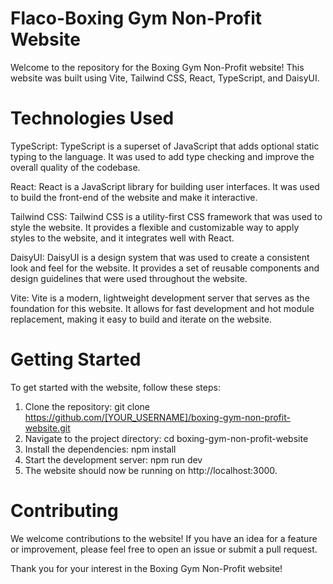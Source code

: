 # Flaco-Boxing Gym Non-Profit Website
Welcome to the repository for the Boxing Gym Non-Profit website! This website was built using Vite, Tailwind CSS, React, TypeScript, and DaisyUI.

# Technologies Used
TypeScript: TypeScript is a superset of JavaScript that adds optional static typing to the language. It was used to add type checking and improve the overall quality of the codebase.

React: React is a JavaScript library for building user interfaces. It was used to build the front-end of the website and make it interactive.

Tailwind CSS: Tailwind CSS is a utility-first CSS framework that was used to style the website. It provides a flexible and customizable way to apply styles to the website, and it integrates well with React.

DaisyUI: DaisyUI is a design system that was used to create a consistent look and feel for the website. It provides a set of reusable components and design guidelines that were used throughout the website.

Vite: Vite is a modern, lightweight development server that serves as the foundation for this website. It allows for fast development and hot module replacement, making it easy to build and iterate on the website.

# Getting Started
To get started with the website, follow these steps:

1. Clone the repository: git clone https://github.com/[YOUR_USERNAME]/boxing-gym-non-profit-website.git
2. Navigate to the project directory: cd boxing-gym-non-profit-website
3. Install the dependencies: npm install
4. Start the development server: npm run dev
5. The website should now be running on http://localhost:3000.

# Contributing
We welcome contributions to the website! If you have an idea for a feature or improvement, please feel free to open an issue or submit a pull request.

Thank you for your interest in the Boxing Gym Non-Profit website!
